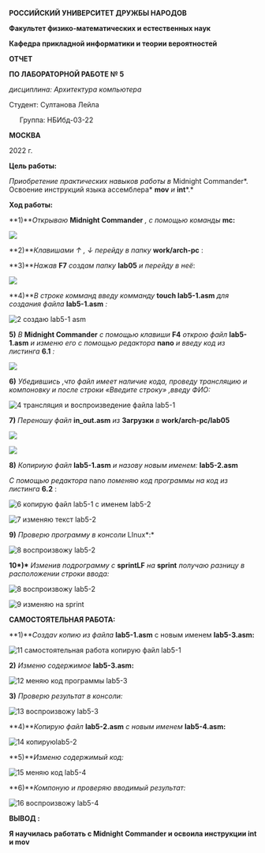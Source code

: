 ﻿**РОССИЙСКИЙ УНИВЕРСИТЕТ ДРУЖБЫ НАРОДОВ**

**Факультет физико-математических и естественных наук**

**Кафедра прикладной информатики и теории вероятностей**





**ОТЧЕТ** 

**ПО ЛАБОРАТОРНОЙ РАБОТЕ № 5**

*дисциплина:	Архитектура компьютера*	 









Студент: Султанова Лейла                                   

`	`Группа: НБИбд-03-22                                      







**МОСКВА**

2022 г.




**Цель работы:**

*Приобретение практических навыков работы в* Midnight Commander*. Освоение инструкций языка ассемблера* **mov** *и* **int***.*

**Ход работы:**

**1)***Открываю* **Midnight Commander** *, c помощью команды* **mc:**

![](Aspose.Words.d0c14dce-552b-42bf-8f0e-8ce37e0f69d1.001.png)

**2)***Клавишами  ↑ , ↓ перейду в папку* **work/arch-pc** :

**3)***Нажав*  **F7** *создам папку* **lab05** *и перейду в неё*:

![](Aspose.Words.d0c14dce-552b-42bf-8f0e-8ce37e0f69d1.002.png)

**4)***В строке комманд введу комманду* **touch lab5-1.asm** *для создания файла* **lab5-1.asm** *:*

![](Aspose.Words.d0c14dce-552b-42bf-8f0e-8ce37e0f69d1.003.jpeg "2 создаю lab5-1 asm")

**5)** *В* **Midnight Commander** *с помощью клавиши* **F4** *открою файл* **lab5-1.asm** *и изменю его с помощью редактора* **nano** *и* *введу код из листинга* **6.1**  *:*

![](Aspose.Words.d0c14dce-552b-42bf-8f0e-8ce37e0f69d1.004.png)

**6)** *Убедившись ,что файл имеет наличие кода, проведу трансляцию и компоновку и после строки «Введите строку» ,введу ФИО:*

![](Aspose.Words.d0c14dce-552b-42bf-8f0e-8ce37e0f69d1.005.jpeg "4 трансляция и воспроизведение файла lab5-1")

**7)** *Переношу файл* **in\_out.asm** *из* **Загрузки** *в* **work/arch-pc/lab05**

![](Aspose.Words.d0c14dce-552b-42bf-8f0e-8ce37e0f69d1.006.png)

![](Aspose.Words.d0c14dce-552b-42bf-8f0e-8ce37e0f69d1.007.png)

**8)** *Копириую файл* **lab5-1.asm** *и назову новым именем:* **lab5-2.asm**

*С помощью редактора* nano *поменяю код программы на код из листинга* **6.2** :

![](Aspose.Words.d0c14dce-552b-42bf-8f0e-8ce37e0f69d1.008.jpeg "6 копирую файл lab5-1 с именем lab5-2")

![](Aspose.Words.d0c14dce-552b-42bf-8f0e-8ce37e0f69d1.009.jpeg "7 изменяю текст lab5-2")

**9)** *Проверю программу в консоли* LInux*:*

![](Aspose.Words.d0c14dce-552b-42bf-8f0e-8ce37e0f69d1.010.jpeg "8 воспроизвожу lab5-2")

__10*)*__ *Изменив подрограмму с* __sprintLF__ *на* __sprint__ *получаю разницу в расположении строки ввода:*

![](Aspose.Words.d0c14dce-552b-42bf-8f0e-8ce37e0f69d1.010.jpeg "8 воспроизвожу lab5-2")

![](Aspose.Words.d0c14dce-552b-42bf-8f0e-8ce37e0f69d1.011.jpeg "9 изменяю на sprint")

**САМОСТОЯТЕЛЬНАЯ РАБОТА:**

**1)***Создаv копию из файла* **lab5-1.asm** с новым именем **lab5-3.asm:**


![](Aspose.Words.d0c14dce-552b-42bf-8f0e-8ce37e0f69d1.012.jpeg "11 самостоятельная работа копирую файл lab5-1")

**2)** *Изменю содержимое* **lab5-3.asm:**

![](Aspose.Words.d0c14dce-552b-42bf-8f0e-8ce37e0f69d1.013.jpeg "12 меняю код программы lab5-3")

**3)** *Проверю результат в консоли:*

![](Aspose.Words.d0c14dce-552b-42bf-8f0e-8ce37e0f69d1.014.jpeg "13 воспроизвожу lab5-3")

**4)***Копирую файл* **lab5-2.asm** *с новым именем* **lab5-4.asm:**

![](Aspose.Words.d0c14dce-552b-42bf-8f0e-8ce37e0f69d1.015.jpeg "14 копируюlab5-2")

**5)***Изменю содержимый код:*

![](Aspose.Words.d0c14dce-552b-42bf-8f0e-8ce37e0f69d1.016.jpeg "15 меняю код lab5-4")

**6)***Компоную и проверяю вводимый результат:*

![](Aspose.Words.d0c14dce-552b-42bf-8f0e-8ce37e0f69d1.017.jpeg "16 воспроизвожу lab5-4")

**ВЫВОД :**

**Я научилась работать с Midnight Commander и освоила инструкции int и mov**
